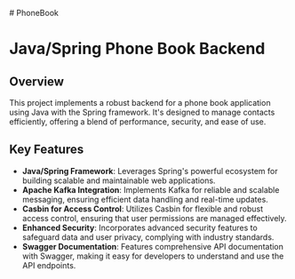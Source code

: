 #   P h o n e B o o k 

# Java/Spring Phone Book Backend

## Overview
This project implements a robust backend for a phone book application using Java with the Spring framework. It's designed to manage contacts efficiently, offering a blend of performance, security, and ease of use.

## Key Features
- **Java/Spring Framework**: Leverages Spring's powerful ecosystem for building scalable and maintainable web applications.
- **Apache Kafka Integration**: Implements Kafka for reliable and scalable messaging, ensuring efficient data handling and real-time updates.
- **Casbin for Access Control**: Utilizes Casbin for flexible and robust access control, ensuring that user permissions are managed effectively.
- **Enhanced Security**: Incorporates advanced security features to safeguard data and user privacy, complying with industry standards.
- **Swagger Documentation**: Features comprehensive API documentation with Swagger, making it easy for developers to understand and use the API endpoints.

